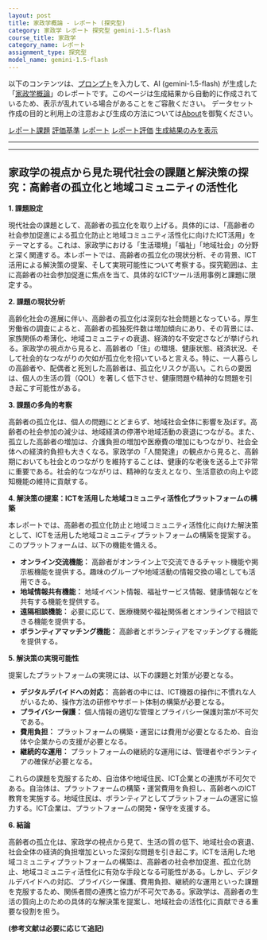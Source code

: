 ```yaml
---
layout: post
title: 家政学概論 - レポート (探究型)
category: 家政学 レポート 探究型 gemini-1.5-flash
course_title: 家政学
category_name: レポート
assignment_type: 探究型
model_name: gemini-1.5-flash
---
```


以下のコンテンツは、[プロンプト](https://github.com/takedatoshiyuki/synthetic_assignments/tree/main/generated/家政学/gemini-1.5-flash/prompt_レポート-探究型.md)を入力して、AI (gemini-1.5-flash) が生成した「[家政学概論](/contents/家政学/)」のレポートです。このページは生成結果から自動的に作成されているため、表示が乱れている場合があることをご容赦ください。
データセット作成の目的と利用上の注意および生成の方法については[About](/About)を御覧ください。

[レポート課題](../レポート課題-探究型)
[評価基準](../評価基準-探究型)
[レポート](../レポート-探究型)
[レポート評価](../レポート評価-探究型)
[生成結果のみを表示](https://github.com/takedatoshiyuki/synthetic_assignments/tree/main/generated/家政学/gemini-1.5-flash/レポート-探究型.md)
  

***
***
  
## 家政学の視点から見た現代社会の課題と解決策の探究：高齢者の孤立化と地域コミュニティの活性化

**1. 課題設定**

現代社会の課題として、高齢者の孤立化を取り上げる。具体的には、「高齢者の社会参加促進による孤立化防止と地域コミュニティ活性化に向けたICT活用」をテーマとする。これは、家政学における「生活環境」「福祉」「地域社会」の分野と深く関連する。本レポートでは、高齢者の孤立化の現状分析、その背景、ICT活用による解決策の提案、そして実現可能性について考察する。探究範囲は、主に高齢者の社会参加促進に焦点を当て、具体的なICTツール活用事例と課題に限定する。


**2. 課題の現状分析**

高齢化社会の進展に伴い、高齢者の孤立化は深刻な社会問題となっている。厚生労働省の調査によると、高齢者の孤独死件数は増加傾向にあり、その背景には、家族関係の希薄化、地域コミュニティの衰退、経済的な不安定さなどが挙げられる。家政学の視点から見ると、高齢者の「住」の環境、健康状態、経済状況、そして社会的なつながりの欠如が孤立化を招いていると言える。特に、一人暮らしの高齢者や、配偶者と死別した高齢者は、孤立化リスクが高い。これらの要因は、個人の生活の質（QOL）を著しく低下させ、健康問題や精神的な問題を引き起こす可能性がある。


**3. 課題の多角的考察**

高齢者の孤立化は、個人の問題にとどまらず、地域社会全体に影響を及ぼす。高齢者の社会参加の減少は、地域経済の停滞や地域活動の衰退につながる。また、孤立した高齢者の増加は、介護負担の増加や医療費の増加にもつながり、社会全体への経済的負担も大きくなる。家政学の「人間発達」の観点から見ると、高齢期においても社会とのつながりを維持することは、健康的な老後を送る上で非常に重要である。社会的なつながりは、精神的な支えとなり、生活意欲の向上や認知機能の維持に貢献する。


**4. 解決策の提案：ICTを活用した地域コミュニティ活性化プラットフォームの構築**

本レポートでは、高齢者の孤立化防止と地域コミュニティ活性化に向けた解決策として、ICTを活用した地域コミュニティプラットフォームの構築を提案する。このプラットフォームは、以下の機能を備える。

* **オンライン交流機能：** 高齢者がオンライン上で交流できるチャット機能や掲示板機能を提供する。趣味のグループや地域活動の情報交換の場としても活用できる。
* **地域情報共有機能：** 地域イベント情報、福祉サービス情報、健康情報などを共有する機能を提供する。
* **遠隔相談機能：** 必要に応じて、医療機関や福祉関係者とオンラインで相談できる機能を提供する。
* **ボランティアマッチング機能：** 高齢者とボランティアをマッチングする機能を提供する。


**5. 解決策の実現可能性**

提案したプラットフォームの実現には、以下の課題と対策が必要となる。

* **デジタルデバイドへの対応：** 高齢者の中には、ICT機器の操作に不慣れな人がいるため、操作方法の研修やサポート体制の構築が必要となる。
* **プライバシー保護：** 個人情報の適切な管理とプライバシー保護対策が不可欠である。
* **費用負担：** プラットフォームの構築・運営には費用が必要となるため、自治体や企業からの支援が必要となる。
* **継続的な運用：** プラットフォームの継続的な運用には、管理者やボランティアの確保が必要となる。


これらの課題を克服するため、自治体や地域住民、ICT企業との連携が不可欠である。自治体は、プラットフォームの構築・運営費用を負担し、高齢者へのICT教育を実施する。地域住民は、ボランティアとしてプラットフォームの運営に協力する。ICT企業は、プラットフォームの開発・保守を支援する。


**6. 結論**

高齢者の孤立化は、家政学の視点から見て、生活の質の低下、地域社会の衰退、社会全体の経済的負担増加といった深刻な問題を引き起こす。ICTを活用した地域コミュニティプラットフォームの構築は、高齢者の社会参加促進、孤立化防止、地域コミュニティ活性化に有効な手段となる可能性がある。しかし、デジタルデバイドへの対応、プライバシー保護、費用負担、継続的な運用といった課題を克服するため、関係者間の連携と協力が不可欠である。家政学は、高齢者の生活の質向上のための具体的な解決策を提案し、地域社会の活性化に貢献できる重要な役割を担う。


**(参考文献は必要に応じて追記)**
